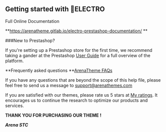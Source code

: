## Getting started with ELECTRO

Full Online Documentation 

**https://arenatheme.gitlab.io/electro-prestashop-documentation/
**

###New to Prestashop?


If you're setting up a Prestashop store for the first time, we recommend taking a gander at the Prestashop [User Guide](https://www.prestashop.com/en/resources/documentations) for a full overview of the platform.  

**Frequently asked questions **[ArenaTheme FAQs](https://arenathemes.freshdesk.com/a/solutions/categories/6000138280)

If you have any questions that are beyond the scope of this help file, please feel free to send us a message to <a href="mailto:support@arenathemes.com">support@arenathemes.com</a>

If you are satisfied with our themes, please rate us 5 stars at [My ratings](https://addons.prestashop.com/en/ratings.php). It encourages us to continue the research to optimize our products and services.


**THANK YOU FOR PURCHASING OUR THEME !**


**_Arena STC_**

